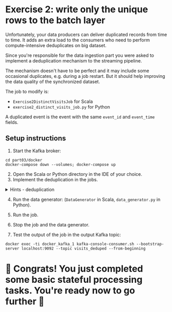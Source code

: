 # Exercise 2: write only the unique rows to the batch layer

Unfortunately, your data producers can deliver duplicated records from time to time. It adds an extra load to the consumers who need to perform 
compute-intensive deduplicates on big dataset.

Since you're responsible for the data ingestion part you were asked to implement a deduplication mechanism to the streaming pipeline. 

The mechanism doesn't have to be perfect and it may include some occasional duplicates, e.g. during a job restart. But it should help improving the 
data quality of the synchronized dataset.

The job to modify is:
* `Exercise2DistinctVisitsJob` for Scala
* `exercise2_distinct_visits_job.py` for Python

A duplicated event is the event with the same `event_id` and `event_time` fields.

## Setup instructions

1. Start the Kafka broker:
```
cd part03/docker
docker-compose down --volumes; docker-compose up
```

2. Open the Scala or Python directory in the IDE of your choice.
3. Implement the deduplication in the jobs. 

<details>
<summary>Hints - deduplication</summary>
You need to first declare the schema for the deduplication and later use it in the `dropDuplicates` method preceeded by the `withWatermark` operation. 
Without the watermark, the deduplication will keep the records forever which can lead to an OOM failure at some point due to too many records stored
in the state store.

PySpark:
```
event_schema_for_deduplication = StructType([
    StructField("event_id", StringType()),
    StructField("event_time", TimestampType())
])

query = input_data.selectExpr("CAST(value AS STRING)") \
    .select(functions.from_json("value", event_schema_for_deduplication).alias("value_struct"), "value") \
    .select("value_struct.event_time", "value_struct.event_id", "value") \
    .withWatermark("event_time", "10 minutes") \
    .dropDuplicates(["event_id", "event_time"])\
    .drop("event_time", "event_id") # keep only the value which is required for the sink!
```

Scala Spark:
```

```
</details>

4. Run the data generator: (`DataGenerator` in Scala, `data_generator.py` in Python).

5. Run the job.

6. Stop the job and the data generator.

7. Test the output of the job in the output Kafka topic:
```
docker exec -ti docker_kafka_1 kafka-console-consumer.sh --bootstrap-server localhost:9092 --topic visits_deduped --from-beginning
```

# 🥳 Congrats! You just completed some basic stateful processing tasks. You're ready now to go further 💪
